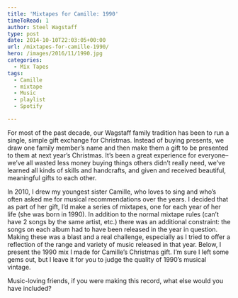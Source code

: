 ```yaml
---
title: 'Mixtapes for Camille: 1990'
timeToRead: 1 
author: Steel Wagstaff
type: post
date: 2014-10-10T22:03:05+00:00
url: /mixtapes-for-camille-1990/
hero: /images/2016/11/1990.jpg
categories:
  - Mix Tapes
tags:
  - Camille
  - mixtape
  - Music
  - playlist
  - Spotify

---
```

For most of the past decade, our Wagstaff family tradition has been to run a single, simple gift exchange for Christmas. Instead of buying presents, we draw one family member&#8217;s name and then make them a gift to be presented to them at next year&#8217;s Christmas. It&#8217;s been a great experience for everyone&#8211;we&#8217;ve all wasted less money buying things others didn&#8217;t really need, we&#8217;ve learned all kinds of skills and handcrafts, and given and received beautiful, meaningful gifts to each other.

In 2010, I drew my youngest sister Camille, who loves to sing and who&#8217;s often asked me for musical recommendations over the years. I decided that as part of her gift, I&#8217;d make a series of mixtapes, one for each year of her life (she was born in 1990). In addition to the normal mixtape rules (can&#8217;t have 2 songs by the same artist, etc.) there was an additional constraint: the songs on each album had to have been released in the year in question. Making these was a blast and a real challenge, especially as I tried to offer a reflection of the range and variety of music released in that year. Below, I present the 1990 mix I made for Camille&#8217;s Christmas gift. I&#8217;m sure I left some gems out, but I leave it for you to judge the quality of 1990&#8217;s musical vintage.

Music-loving friends, if you were making this record, what else would you have included?